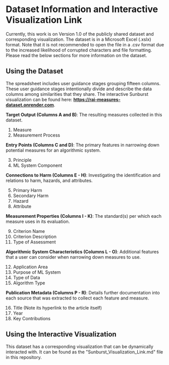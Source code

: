 # Dataset Information and Interactive Visualization Link

Currently, this work is on Version 1.0 of the publicly shared dataset and corresponding visualization. The dataset is in a Microsoft Excel (.xslx) format. Note that it is not recommended to open the file in a .csv format due to the increased likelihood of corrupted characters and file formatting. Please read the below sections for more information on the dataset.

## Using the Dataset
The spreadsheet includes user guidance stages grouping fifteen columns. These user guidance stages intentionally divide and describe the data columns among similarities that they share. The interactive Sunburst visualization can be found here: **https://rai-measures-dataset.onrender.com**. 

**Target Output (Columns A and B)**: The resulting measures collected in this dataset.
  
  1. Measure
  2. Measurement Process
     
**Entry Points (Columns C and D)**: The primary features in narrowing down potential measures for an algorithmic system.
  
  3. Principle
  4. ML System Component 

**Connections to Harm (Columns E - H)**: Investigating the identification and relations to harm, hazards, and attributes.
  
  5. Primary Harm
  6. Secondary Harm
  7. Hazard
  8. Attribute

**Measurement Properties (Columns I - K)**: The standard(s) per which each measure uses in its evaluation.
  
  9. Criterion Name 
  10. Criterion Description 
  11. Type of Assessment

**Algorithmic System Characteristics (Columns L - O)**: Additional features that a user can consider when narrowing down measures to use.
  
  12. Application Area
  13. Purpose of ML System 
  14. Type of Data
  15. Algorithm Type

**Publication Metadata (Columns P - R)**: Details further documentation into each source that was extracted to collect each feature and measure.
  
  16. Title (Note its hyperlink to the article itself)
  17. Year
  18. Key Contributions 

## Using the Interactive Visualization
This dataset has a corresponding visualization that can be dynamically interacted with. It can be found as the "Sunburst_Visualization_Link.md" file in this repository.
